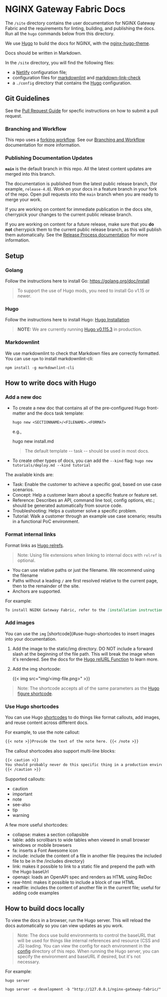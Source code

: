 # NGINX Gateway Fabric Docs

The `/site` directory contains the user documentation for NGINX Gateway Fabric and the requirements for linting, building, and publishing the docs. Run all the `hugo` commands below from this directory.

We use [Hugo](https://gohugo.io/) to build the docs for NGINX, with the [nginx-hugo-theme](https://github.com/nginxinc/nginx-hugo-theme).

Docs should be written in Markdown.

In the `/site` directory, you will find the following files:

- a [Netlify](https://netlify.com) configuration file;
- configuration files for [markdownlint](https://github.com/DavidAnson/markdownlint/) and [markdown-link-check](https://github.com/tcort/markdown-link-check)
- a `./config` directory that contains the [Hugo](https://gohugo.io) configuration.

## Git Guidelines

See the [Pull Request Guide](pull-request.md) for specfic instructions on how to submit a pull request.

### Branching and Workflow

This repo uses a [forking workflow](https://www.atlassian.com/git/tutorials/comparing-workflows/forking-workflow). See our [Branching and Workflow](branching-and-workflow.md) documentation for more information.

### Publishing Documentation Updates

**`main`** is the default branch in this repo. All the latest content updates are merged into this branch.

The documentation is published from the latest public release branch, (for example, `release-4.0`). Work on your docs in a feature branch in your fork of the repo. Open pull requests into the `main` branch when you are ready to merge your work.

If you are working on content for immediate publication in the docs site, cherrypick your changes to the current public release branch.

If you are working on content for a future release, make sure that you **do not** cherrypick them to the current public release branch, as this will publish them automatically. See the [Release Process documentation](release-process.md) for more information.


## Setup

### Golang

Follow the instructions here to install Go: https://golang.org/doc/install

> To support the use of Hugo mods, you need to install Go v1.15 or newer.

### Hugo

Follow the instructions here to install Hugo: [Hugo Installation](https://gohugo.io/installation/)

> **NOTE:** We are currently running [Hugo v0.115.3](https://github.com/gohugoio/hugo/releases/tag/v0.115.3) in production.

### Markdownlint

We use markdownlint to check that Markdown files are correctly formatted. You can use `npm` to install markdownlint-cli:

```shell
npm install -g markdownlint-cli   
```

## How to write docs with Hugo

### Add a new doc

- To create a new doc that contains all of the pre-configured Hugo front-matter and the docs task template:

    `hugo new <SECTIONNAME>/<FILENAME>.<FORMAT>`

  e.g.,

    hugo new install.md

  > The default template -- task -- should be used in most docs.
- To create other types of docs, you can add the `--kind` flag:
    `hugo new tutorials/deploy.md --kind tutorial`


The available kinds are:

- Task: Enable the customer to achieve a specific goal, based on use case scenarios.
- Concept: Help a customer learn about a specific feature or feature set.
- Reference: Describes an API, command line tool, config options, etc.; should be generated automatically from source code.
- Troubleshooting: Helps a customer solve a specific problem.
- Tutorial: Walk a customer through an example use case scenario; results in a functional PoC environment.

### Format internal links

Format links as [Hugo relrefs](https://gohugo.io/content-management/cross-references/).

> Note: Using file extensions when linking to internal docs with `relref` is optional.
  
- You can use relative paths or just the filename. We recommend using the filename
- Paths without a leading `/` are first resolved relative to the current page, then to the remainder of the site.
- Anchors are supported.

For example:

```md
To install NGINX Gateway Fabric, refer to the [installation instructions]({{< relref "/installation/install.md#section-1" >}}).
```

### Add images

You can use the `img` [shortcode](#use-hugo-shortcodes to insert images into your documentation.

1. Add the image to the static/img directory.
   DO NOT include a forward slash at the beginning of the file path. This will break the image when it's rendered.
   See the docs for the [Hugo relURL Function](https://gohugo.io/functions/relurl/#input-begins-with-a-slash) to learn more.

1. Add the img shortcode:

    {{< img src="img/<img-file.png>" >}}

> Note: The shortcode accepts all of the same parameters as the [Hugo figure shortcode](https://gohugo.io/content-management/shortcodes/#figure).

### Use Hugo shortcodes
You can use Hugo [shortcodes](https://gohugo.io/content-management/shortcodes) to do things like format callouts, add images, and reuse content across different docs.

For example, to use the note callout:

```md
{{< note >}}Provide the text of the note here. {{< /note >}}
```

The callout shortcodes also support multi-line blocks:

```md
{{< caution >}}
You should probably never do this specific thing in a production environment. If you do, and things break, don't say we didn't warn you.
{{< /caution >}}
```

Supported callouts:

- caution
- important
- note
- see-also
- tip
- warning

A few more useful shortcodes:

- collapse: makes a section collapsible
- table: adds scrollbars to wide tables when viewed in small browser windows or mobile browsers
- fa: inserts a Font Awesome icon
- include: include the content of a file in another file (requires the included file to be in the /includes directory)
- link: makes it possible to link to a static file and prepend the path with the Hugo baseUrl
- openapi: loads an OpenAPI spec and renders as HTML using ReDoc
- raw-html: makes it possible to include a block of raw HTML
- readfile: includes the content of another file in the current file; useful for adding code examples

## How to build docs locally

To view the docs in a browser, run the Hugo server. This will reload the docs automatically so you can view updates as you work.

> Note: The docs use build environments to control the baseURL that will be used for things like internal references and resource (CSS and JS) loading.
> You can view the config for each environment in the [config](./config) directory of this repo.
When running the Hugo server, you can specify the environment and baseURL if desired, but it's not necessary.

For example:

```shell
hugo server
```

```shell
hugo server -e development -b "http://127.0.0.1/nginx-gateway-fabric/"
```
